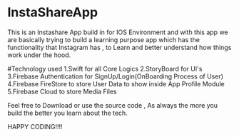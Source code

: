 # InstaShareApp
This is an Instashare App build in for IOS Environment and with this app we are basically trying to build a learning purpose app 
which has the functionality that Instagram has , to Learn and better understand how things work under the hood.

#Technology used
1.Swift for all Core Logics
2.StoryBoard for UI's
3.Firebase Authentication for SignUp/Login(OnBoarding Process of User)
4.Firebase FireStore to store User Data to show inside App Profile Module
5.Firebase Cloud to store Media Files

Feel free to Download or use the source code , As always the more you build the better you learn about the tech.

HAPPY CODING!!!!
